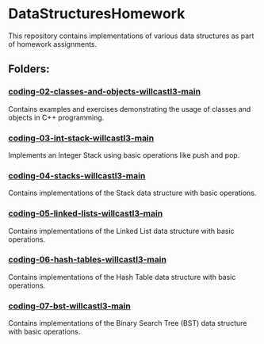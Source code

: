 # DataStructuresHomework

This repository contains implementations of various data structures as part of homework assignments.

## Folders:

### [coding-02-classes-and-objects-willcastl3-main](./coding-02-classes-and-objects-willcastl3-main)

Contains examples and exercises demonstrating the usage of classes and objects in C++ programming.

### [coding-03-int-stack-willcastl3-main](./coding-03-int-stack-willcastl3-main)

Implements an Integer Stack using basic operations like push and pop.

### [coding-04-stacks-willcastl3-main](./coding-04-stacks-willcastl3-main)

Contains implementations of the Stack data structure with basic operations.

### [coding-05-linked-lists-willcastl3-main](./coding-05-linked-lists-willcastl3-main)

Contains implementations of the Linked List data structure with basic operations.

### [coding-06-hash-tables-willcastl3-main](./coding-06-hash-tables-willcastl3-main)

Contains implementations of the Hash Table data structure with basic operations.

### [coding-07-bst-willcastl3-main](./coding-07-bst-willcastl3-main)

Contains implementations of the Binary Search Tree (BST) data structure with basic operations.
